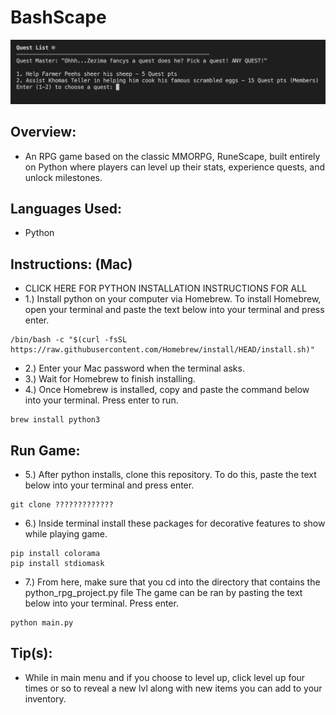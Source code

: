 # BashScape

![img!](./READMEimg.png)

## Overview:

- An RPG game based on the classic MMORPG, RuneScape, built entirely on Python where players can level up their stats, experience quests, and unlock milestones.
## Languages Used:

- Python

## Instructions: (Mac)
- <a target="_blank">CLICK HERE FOR PYTHON INSTALLATION INSTRUCTIONS FOR ALL</a>
- 1.) Install python on your computer via Homebrew. To install Homebrew, open your terminal and paste the text below into your terminal and press enter.
```
/bin/bash -c "$(curl -fsSL https://raw.githubusercontent.com/Homebrew/install/HEAD/install.sh)"
```
- 2.) Enter your Mac password when the terminal asks.
- 3.) Wait for Homebrew to finish installing.
- 4.) Once Homebrew is installed, copy and paste the command below into your terminal. Press enter to run.
```
brew install python3
```

## Run Game:
- 5.) After python installs, clone this repository. To do this, paste the text below into your terminal and press enter.
```
git clone ?????????????
```
- 6.) Inside terminal install these packages for decorative features to show while playing game.
```
pip install colorama
pip install stdiomask
```
- 7.) From here, make sure that you cd into the directory that contains the python_rpg_project.py file
The game can be ran by pasting the text below into your terminal. Press enter.
```
python main.py
```

## Tip(s):
- While in main menu and if you choose to level up, click level up four times or so to reveal a new lvl along with new items you can add to your inventory. 

